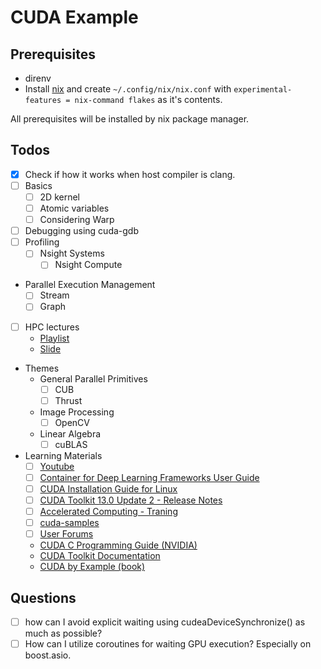 # CUDA Example

## Prerequisites

- direnv
- Install [nix](https://nixos.org/download/) and create `~/.config/nix/nix.conf` with `experimental-features = nix-command flakes` as it's contents.

All prerequisites will be installed by nix package manager.

## Todos

- [x] Check if how it works when host compiler is clang.
- [ ] Basics
    - [ ] 2D kernel
    - [ ] Atomic variables
    - [ ] Considering Warp
- [ ] Debugging using cuda-gdb
- [ ] Profiling
    - [ ] Nsight Systems
        - [ ] Nsight Compute
- Parallel Execution Management
    - [ ] Stream
    - [ ] Graph
- [ ] HPC lectures
    - [Playlist](https://www.youtube.com/watch?v=_Z0JPlu3d8Y&list=PLmJwSK7qduwVAnNfpueCgQqfchcSIEMg9)
    - [Slide](http://www.morrisriedel.de/wp-content/uploads/2024/03/2024-HPC-Lecture-0-Prologue.pdf)
- Themes
    - General Parallel Primitives
        - [ ] CUB
        - [ ] Thrust
    - Image Processing
        - [ ] OpenCV
    - Linear Algebra
        - [ ] cuBLAS
- Learning Materials
    - [ ] [Youtube](https://www.youtube.com/watch?v=zSCdTOKrnII)
    - [ ] [Container for Deep Learning Frameworks User Guide](https://docs.nvidia.com/deeplearning/frameworks/user-guide/index.html)
    - [ ] [CUDA Installation Guide for Linux](https://docs.nvidia.com/cuda/cuda-installation-guide-linux/#meta-packages)
    - [ ] [CUDA Toolkit 13.0 Update 2 - Release Notes](https://docs.nvidia.com/cuda/cuda-toolkit-release-notes/index.html)
    - [ ] [Accelerated Computing - Traning](https://developer.nvidia.com/accelerated-computing-training)
    - [ ] [cuda-samples](https://github.com/NVIDIA/cuda-samples)
    - [ ] [User Forums](https://forums.developer.nvidia.com/c/accelerated-computing/5)
    - [CUDA C Programming Guide (NVIDIA)](https://docs.nvidia.com/cuda/cuda-c-programming-guide/index.html)
    - [CUDA Toolkit Documentation](https://docs.nvidia.com/cuda/)
    - [CUDA by Example (book)](https://developer.nvidia.com/cuda-example)

## Questions

- [ ] how can I avoid explicit waiting using cudeaDeviceSynchronize() as much as possible?
- [ ] How can I utilize coroutines for waiting GPU execution? Especially on boost.asio.
